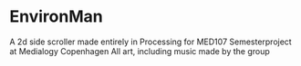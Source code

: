 # EnvironMan
A 2d side scroller made entirely in Processing for MED107 Semesterproject at Medialogy Copenhagen
All art, including music made by the group
